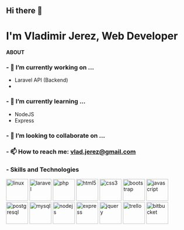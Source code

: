 ## Hi there 👋
 # I'm Vladimir Jerez, Web Developer
#### ABOUT 
### - 🔭 I’m currently working on ...
 - Laravel API (Backend)
 - 
### - 🌱 I’m currently learning ...
   * NodeJS 
   * Express
### - 👯 I’m looking to collaborate on ...

<!-- ### - 🤔 I’m looking for help with ...
### - 💬 Ask me about ... -->
### - 📫 How to reach me: vlad.jerez@gmail.com

   ### - Skills and Technologies
<p align="left">
    <img src="https://cdn.jsdelivr.net/gh/devicons/devicon/icons/linux/linux-original.svg" alt="linux" width="60" height="60"/> 
    <img src="https://cdn.jsdelivr.net/gh/devicons/devicon/icons/laravel/laravel-plain-wordmark.svg" alt="laravel" width="60" height="60"/> 
    <img src="https://cdn.jsdelivr.net/gh/devicons/devicon/icons/php/php-original.svg" alt="php" width="60" height="60"/> 
    <img src="https://cdn.jsdelivr.net/gh/devicons/devicon/icons/html5/html5-original.svg" alt="html5" width="60" height="60"/> 
    <img src="https://cdn.jsdelivr.net/gh/devicons/devicon/icons/css3/css3-original.svg" alt="css3" width="60" height="60"/> 
    <img src="https://cdn.jsdelivr.net/gh/devicons/devicon/icons/bootstrap/bootstrap-plain-wordmark.svg" alt="bootstrap" width="60" height="60"/> 
    <img src="https://cdn.jsdelivr.net/gh/devicons/devicon/icons/javascript/javascript-plain.svg" alt="javascript" width="60" height="60"/> 
 
 <!-- <img src="https://devicons.github.io/devicon/devicon.git/icons/react/react-original-wordmark.svg" alt="react" width="60" height="60"/>  -->
 <!-- <img src="https://devicons.github.io/devicon/devicon.git/icons/docker/docker-original-wordmark.svg" alt="docker" width="60" height="60"/>  -->
 <!-- <img src="https://devicons.github.io/devicon/devicon.git/icons/mongodb/mongodb-original-wordmark.svg" alt="mongodb" width="60" height="60"/>  -->
 <img src="https://cdn.jsdelivr.net/gh/devicons/devicon/icons/postgresql/postgresql-original-wordmark.svg" alt="postgresql" width="60" height="60"/> 
 <img src="https://cdn.jsdelivr.net/gh/devicons/devicon/icons/mysql/mysql-original-wordmark.svg" alt="mysql" width="60" height="60"/> 
 <!-- <img src="https://devicons.github.io/devicon/devicon.git/icons/sass/sass-original.svg" alt="sass" width="60" height="60"/>  -->
 <img src="https://cdn.jsdelivr.net/gh/devicons/devicon/icons/nodejs/nodejs-original-wordmark.svg" alt="nodejs" width="60" height="60"/> 
 <img src="https://cdn.jsdelivr.net/gh/devicons/devicon/icons/express/express-original-wordmark.svg" alt="express" width="60" height="60"/>
 <img src="https://cdn.jsdelivr.net/gh/devicons/devicon/icons/jquery/jquery-original-wordmark.svg" alt="jquery" width="60" height="60"/> 
 <img src="https://cdn.jsdelivr.net/gh/devicons/devicon/icons/trello/trello-plain-wordmark.svg" alt="trello" width="60" height="60"/> 
 <img src="https://cdn.jsdelivr.net/gh/devicons/devicon/icons/bitbucket/bitbucket-original.svg" alt="bitbucket" width="60" height="60"/> 
</p>

